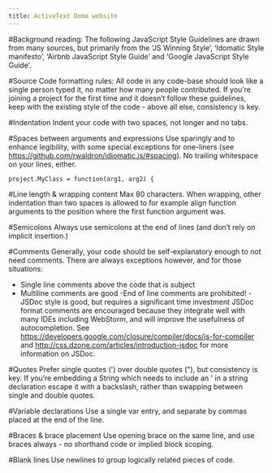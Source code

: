 ```yaml
---
title: ActiveText Demo website
---
```

#Background reading:
The following JavaScript Style Guidelines are drawn from many sources, but primarily from the ‘JS Winning Style’, ‘Idomatic Style manifesto’, ‘Airbnb JavaScript Style Guide’ and ‘Google JavaScript Style Guide’.

#Source Code formatting rules:
All code in any code-base should look like a single person typed it, no matter how many people contributed. If you’re joining a project for the first time and it doesn’t follow these guidelines, keep with the existing style of the code - above all else, consistency is key.

#Indentation
Indent your code with two spaces, not longer and no tabs.

#Spaces between arguments and expressions
Use sparingly and to enhance legibility, with some special exceptions for one-liners (see https://github.com/rwaldron/idiomatic.js/#spacing). No trailing whitespace on your lines, either.

    project.MyClass = function(arg1, arg2) {

#Line length & wrapping content
Max 80 characters. When wrapping, other indentation than two spaces is allowed to for example align function arguments to the position where the first function argument was.

#Semicolons
Always use semicolons at the end of lines (and don’t rely on implicit insertion.)

#Comments
Generally, your code should be self-explanatory enough to not need comments. There are always exceptions however, and for those situations:
- Single line comments above the code that is subject
- Multiline comments are good
 -End of line comments are prohibited!
 -JSDoc style is good, but requires a significant time investment
JSDoc format comments are encouraged because they integrate well with many IDEs including WebStorm, and will improve the usefulness of autocompletion. See https://developers.google.com/closure/compiler/docs/js-for-compiler and http://css.dzone.com/articles/introduction-jsdoc for more information on JSDoc.

#Quotes
Prefer single quotes (') over double quotes ("), but consistency is key. If you’re embedding a String which needs to include an ' in a string declaration escape it with a backslash, rather than swapping between single and double quotes.

#Variable declarations
Use a single var entry, and separate by commas placed at the end of the line.

#Braces & brace placement
Use opening brace on the same line, and use braces always - no shorthand code or implied block scoping.

#Blank lines
Use newlines to group logically related pieces of code.